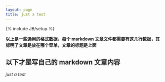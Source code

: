 ```yaml
---
layout: page
title: just a test
---
```

{% include JB/setup %}

**以上是一些通用的格式数据，每个 markdown 文章文件都需要有这几行数据，其标明了文章是放在哪个菜单，文章的标题是上面**

## 以下才是写自己的 markdown 文章内容

*just a test*

